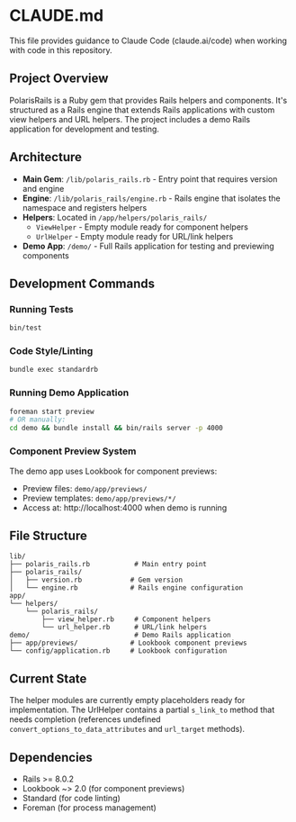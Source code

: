 # CLAUDE.md

This file provides guidance to Claude Code (claude.ai/code) when working with code in this repository.

## Project Overview

PolarisRails is a Ruby gem that provides Rails helpers and components. It's structured as a Rails engine that extends Rails applications with custom view helpers and URL helpers. The project includes a demo Rails application for development and testing.

## Architecture

- **Main Gem**: `/lib/polaris_rails.rb` - Entry point that requires version and engine
- **Engine**: `/lib/polaris_rails/engine.rb` - Rails engine that isolates the namespace and registers helpers
- **Helpers**: Located in `/app/helpers/polaris_rails/`
  - `ViewHelper` - Empty module ready for component helpers
  - `UrlHelper` - Empty module ready for URL/link helpers
- **Demo App**: `/demo/` - Full Rails application for testing and previewing components

## Development Commands

### Running Tests
```bash
bin/test
```

### Code Style/Linting
```bash
bundle exec standardrb
```

### Running Demo Application
```bash
foreman start preview
# OR manually:
cd demo && bundle install && bin/rails server -p 4000
```

### Component Preview System
The demo app uses Lookbook for component previews:
- Preview files: `demo/app/previews/`
- Preview templates: `demo/app/previews/*/`
- Access at: http://localhost:4000 when demo is running

## File Structure

```
lib/
├── polaris_rails.rb           # Main entry point
├── polaris_rails/
│   ├── version.rb            # Gem version
│   └── engine.rb             # Rails engine configuration
app/
└── helpers/
    └── polaris_rails/
        ├── view_helper.rb     # Component helpers
        └── url_helper.rb      # URL/link helpers
demo/                          # Demo Rails application
├── app/previews/             # Lookbook component previews
└── config/application.rb     # Lookbook configuration
```

## Current State

The helper modules are currently empty placeholders ready for implementation. The UrlHelper contains a partial `s_link_to` method that needs completion (references undefined `convert_options_to_data_attributes` and `url_target` methods).

## Dependencies

- Rails >= 8.0.2
- Lookbook ~> 2.0 (for component previews)
- Standard (for code linting)
- Foreman (for process management)
